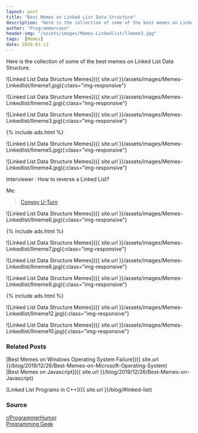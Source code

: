 ```yaml
---
layout: post
title: "Best Memes on Linked List Data Structure"
description: "Here is the collection of some of the best memes on Linked List Data Structure"
author: "Programmercave"
header-img: "/assets/images/Memes-Linkedlist/llmeme3.jpg"
tags:  [Memes]
date: 2020-01-13
---
```




Here is the collection of some of the best memes on Linked List Data Structure.

![Linked List Data Structure Memes]({{ site.url }}/assets/images/Memes-Linkedlist/llmeme1.jpg){:class="img-responsive"}

![Linked List Data Structure Memes]({{ site.url }}/assets/images/Memes-Linkedlist/llmeme2.jpg){:class="img-responsive"}

![Linked List Data Structure Memes]({{ site.url }}/assets/images/Memes-Linkedlist/llmeme3.jpg){:class="img-responsive"}

{% include ads.html %}<br/>

![Linked List Data Structure Memes]({{ site.url }}/assets/images/Memes-Linkedlist/llmeme5.jpg){:class="img-responsive"}

![Linked List Data Structure Memes]({{ site.url }}/assets/images/Memes-Linkedlist/llmeme4.jpg){:class="img-responsive"}

Interviewer : How to reverse a Linked List? <br/>

Me: <br/>

<blockquote class="imgur-embed-pub" lang="en" data-id="fj4dVFa"><a href="//imgur.com/fj4dVFa">Convoy U-Turn</a></blockquote><script async src="//s.imgur.com/min/embed.js" charset="utf-8"></script>

![Linked List Data Structure Memes]({{ site.url }}/assets/images/Memes-Linkedlist/llmeme6.jpg){:class="img-responsive"}

{% include ads.html %}<br/>

![Linked List Data Structure Memes]({{ site.url }}/assets/images/Memes-Linkedlist/llmeme7.jpg){:class="img-responsive"}

![Linked List Data Structure Memes]({{ site.url }}/assets/images/Memes-Linkedlist/llmeme8.jpg){:class="img-responsive"}

![Linked List Data Structure Memes]({{ site.url }}/assets/images/Memes-Linkedlist/llmeme9.jpg){:class="img-responsive"}

{% include ads.html %}<br/>

![Linked List Data Structure Memes]({{ site.url }}/assets/images/Memes-Linkedlist/llmeme12.jpg){:class="img-responsive"}

![Linked List Data Structure Memes]({{ site.url }}/assets/images/Memes-Linkedlist/llmeme10.jpg){:class="img-responsive"}

### Related Posts

[Best Memes on Windows Operating System Failure]({{ site.url }}/blog/2019/12/26/Best-Memes-on-Microsoft-Operating-System)<br/>
[Best Memes on Javascript]({{ site.url }}/blog/2019/12/26/Best-Memes-on-Javascript)<br/>

[Linked List Programs in C++]({{ site.url }}/blog/#linked-list)

### Source
[r/ProgrammerHumor](https://www.reddit.com/r/ProgrammerHumor/)<br/>
[Programming Geek](https://www.facebook.com/programmercave/)<br/>

